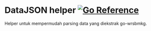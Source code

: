 # DataJSON helper [![Go Reference](https://pkg.go.dev/badge/codeberg.org/Yonle/go-wrsbmkg/helper.svg)](https://pkg.go.dev/codeberg.org/Yonle/go-wrsbmkg/helper)
Helper untuk mempermudah parsing data yang diekstrak go-wrsbmkg.
